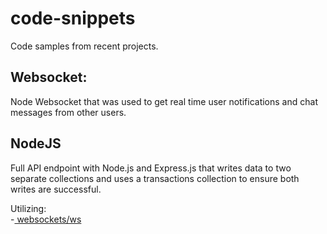 # code-snippets

Code samples from recent projects. 

## Websocket:
Node Websocket that was used to get real time user notifications and chat messages from other users. 

## NodeJS
Full API endpoint with Node.js and Express.js that writes data to two separate collections and uses a transactions collection to ensure both writes are successful.

Utilizing:  
-<a href="https://github.com/websockets/ws"> websockets/ws </a>
